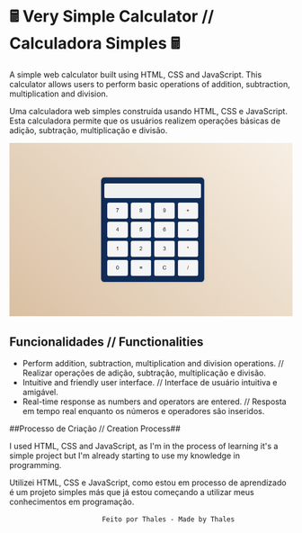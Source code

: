 # 🖩 Very Simple Calculator // Calculadora Simples 🖩

A simple web calculator built using HTML, CSS and JavaScript. This calculator allows users to perform basic operations of addition, subtraction, multiplication and division.


Uma calculadora web simples construída usando HTML, CSS e JavaScript. Esta calculadora permite que os usuários realizem operações básicas de adição, subtração, multiplicação e divisão.

![Calculadora Preview](calculator.png)

## Funcionalidades // Functionalities

- Perform addition, subtraction, multiplication and division operations. // Realizar operações de adição, subtração, multiplicação e divisão.
- Intuitive and friendly user interface. // Interface de usuário intuitiva e amigável.
- Real-time response as numbers and operators are entered. // Resposta em tempo real enquanto os números e operadores são inseridos.


##Processo de Criação // Creation Process##

I used HTML, CSS and JavaScript, as I'm in the process of learning it's a simple project
   but I'm already starting to use my knowledge in programming.
   

  Utilizei HTML, CSS e JavaScript, como estou em processo de aprendizado é um projeto simples
  más que já estou começando a utilizar meus conhecimentos em programação.

  
                           Feito por Thales - Made by Thales

